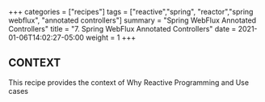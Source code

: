 +++
categories = ["recipes"]
tags = ["reactive","spring", "reactor","spring webflux", "annotated controllers"]
summary = "Spring WebFlux Annotated Controllers"
title = "7. Spring WebFlux Annotated Controllers"
date = 2021-01-06T14:02:27-05:00
weight = 1
+++

## CONTEXT
This recipe provides the context of Why Reactive Programming and Use cases
